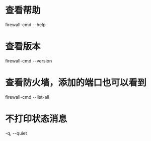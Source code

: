# 查看帮助

firewall-cmd --help  

# 查看版本

firewall-cmd --version  

# 查看防火墙，添加的端口也可以看到
firewall-cmd --list-all

# 不打印状态消息  

-q, --quiet  

